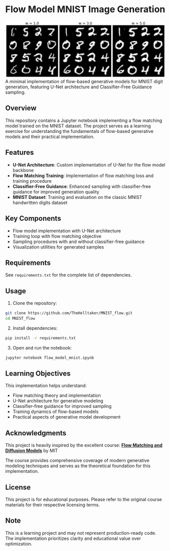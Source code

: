 # Flow Model MNIST Image Generation
![alt text](image-2.png)
A minimal implementation of flow-based generative models for MNIST digit generation, featuring U-Net architecture and Classifier-Free Guidance sampling.

## Overview

This repository contains a Jupyter notebook implementing a flow matching model trained on the MNIST dataset. The project serves as a learning exercise for understanding the fundamentals of flow-based generative models and their practical implementation.

## Features

- **U-Net Architecture**: Custom implementation of U-Net for the flow model backbone
- **Flow Matching Training**: Implementation of flow matching loss and training procedure
- **Classifier-Free Guidance**: Enhanced sampling with classifier-free guidance for improved generation quality
- **MNIST Dataset**: Training and evaluation on the classic MNIST handwritten digits dataset

## Key Components

- Flow model implementation with U-Net architecture
- Training loop with flow matching objective
- Sampling procedures with and without classifier-free guidance
- Visualization utilities for generated samples


## Requirements

See `requirements.txt` for the complete list of dependencies.

## Usage

1. Clone the repository:
```bash
git clone https://github.com/TheHelltaker/MNIST_flow.git
cd MNIST_flow
```

2. Install dependencies:
```bash
pip install -r requirements.txt
```

3. Open and run the notebook:
```bash
jupyter notebook flow_model_mnist.ipynb
```

## Learning Objectives

This implementation helps understand:
- Flow matching theory and implementation
- U-Net architecture for generative modeling
- Classifier-free guidance for improved sampling
- Training dynamics of flow-based models
- Practical aspects of generative model development

## Acknowledgments

This project is heavily inspired by the excellent course:
**[Flow Matching and Diffusion Models](https://diffusion.csail.mit.edu/)** by MIT

The course provides comprehensive coverage of modern generative modeling techniques and serves as the theoretical foundation for this implementation.

## License

This project is for educational purposes. Please refer to the original course materials for their respective licensing terms.

## Note

This is a learning project and may not represent production-ready code. The implementation prioritizes clarity and educational value over optimization.